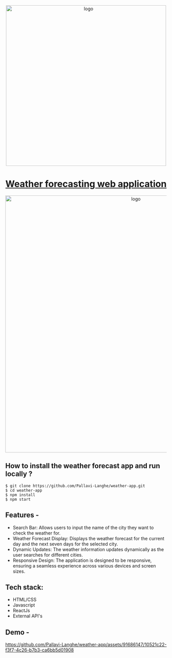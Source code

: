 <div align="center">
  <img src="https://res.cloudinary.com/dv8400fc2/image/upload/v1708611838/weather-app_ane8wi.jpg" width="500" alt="logo"/>
  
  # [Weather forecasting web application](https://weather-application-v1.vercel.app/)
    
</div>
<div align="center">
  <img src="https://res.cloudinary.com/dv8400fc2/image/upload/v1708612404/cover-weather-app_frinfy.jpg" width="800" alt="logo"/>
  
</div>

## **How to install the weather forecast app and run locally ?**

```
$ git clone https://github.com/Pallavi-Langhe/weather-app.git
$ cd weather-app
$ npm install
$ npm start
```

## **Features -**

- Search Bar:
  Allows users to input the name of the city they want to check the weather for.
- Weather Forecast Display:
  Displays the weather forecast for the current day and the next seven days for the selected city.
- Dynamic Updates:
  The weather information updates dynamically as the user searches for different cities.
- Responsive Design:
  The application is designed to be responsive, ensuring a seamless experience across various devices and screen sizes.


## **Tech stack:**
- HTML/CSS
- Javascript
- ReactJs
- External API's

## **Demo -**
https://github.com/Pallavi-Langhe/weather-app/assets/91686147/10521c22-f3f7-4c26-b7b3-ca6bb5d01908








